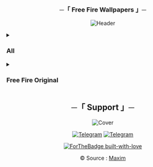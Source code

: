 <h3 align="center">
    ─「 Free Fire Wallpapers 」─
</h3>
<div align="center">

![Header](https://github.com/AL3X-Github/FreeFire/blob/main/Resources/Header.png)

</div>


<details>
<summary><h3><b>All</b></h3></summary>

![1](https://freefiremobile-a.akamaihd.net/common/web_event/official2.ff.garena.all/img/20228/0e89beb84e7215a668631021ec47b2a3.jpg)

![2](https://freefiremobile-a.akamaihd.net/common/web_event/official2.ff.garena.all/img/20228/9d559ef5e41902ec0a58486d024f0cc2.jpg)

![3](https://freefiremobile-a.akamaihd.net/common/web_event/official2.ff.garena.all/img/20228/05d080ad04933bb7df903fe8b71b4c5b.jpg)

![4](https://freefiremobile-a.akamaihd.net/common/web_event/official2.ff.garena.all/img/20228/4660cdb1313984fb9ae2e593e51578ee.jpg)

![5](https://freefiremobile-a.akamaihd.net/common/web_event/official2.ff.garena.all/img/20228/afb93df893e61e08cf5d6be605d5df18.jpg)

![6](https://freefiremobile-a.akamaihd.net/common/web_event/official2.ff.garena.all/img/20228/496b4ee86871c4873fc1fa41b8bf53b4.jpg)

![FF](https://freefiremobile-a.akamaihd.net/common/web_event/official2.ff.garena.all/img/20228/fb6310a37c83359441f919ea82cf94d0.jpg)

![7](https://freefiremobile-a.akamaihd.net/common/web_event/official2.ff.garena.all/img/20228/944f7fd2fb428f2f9fc66934a077b21d.jpg)

![8](https://freefiremobile-a.akamaihd.net/common/web_event/official2.ff.garena.all/img/20228/890eb934584eb4ab345ed28f6a2465d1.jpg)

![9](https://freefiremobile-a.akamaihd.net/common/web_event/official2.ff.garena.all/img/20228/6b21be99d9101e7b53dc31c426496d74.jpg)

![10](https://freefiremobile-a.akamaihd.net/common/web_event/official2.ff.garena.all/img/20228/50d44b455b05afcf3e6c75b44d43604a.jpg)

![11](https://freefiremobile-a.akamaihd.net/common/web_event/official2.ff.garena.all/img/20228/cfdbba2383de959df30acc66ce5c0f27.jpg)

![12](https://freefiremobile-a.akamaihd.net/common/web_event/official2.ff.garena.all/img/20228/3a5e7902ba6c8bd437f3dbd9c8595720.jpg)

![13](https://freefiremobile-a.akamaihd.net/common/web_event/official2.ff.garena.all/img/20228/98726cc0c4db9604c8ebd3b22e448ad0.jpg)

![14](https://freefiremobile-a.akamaihd.net/common/web_event/official2.ff.garena.all/img/20228/c25b3b5dde32376ba74d1a16f2a497a1.jpg)

![15](https://freefiremobile-a.akamaihd.net/common/web_event/official2.ff.garena.all/img/20228/7f151167d8d7307d10504c2d6bd33e4a.jpg)

![16](https://freefiremobile-a.akamaihd.net/common/web_event/official2.ff.garena.all/img/20228/6f9a5fac7a6946d2d7fdf52fb61bebdc.jpg)

![17](https://freefiremobile-a.akamaihd.net/common/web_event/official2.ff.garena.all/img/20228/841d36cd54abf477d1e7ba60607e82e1.jpg)

![18](https://freefiremobile-a.akamaihd.net/common/web_event/official2.ff.garena.all/img/20228/8acf58d4741c9d63588bf0f69da31ea5.jpg)

![19](https://freefiremobile-a.akamaihd.net/common/web_event/official2.ff.garena.all/img/20228/eb1df6b57997fec0c4ec81648e744db2.jpg)

![20](https://freefiremobile-a.akamaihd.net/common/web_event/official2.ff.garena.all/img/20228/4a9a7338a467308315401ac84e77d782.jpg)

![21](https://freefiremobile-a.akamaihd.net/common/web_event/official2.ff.garena.all/img/20228/d9a9d90872601093a2a8d721e07b3ecc.jpg)

![22](https://freefiremobile-a.akamaihd.net/common/web_event/official2.ff.garena.all/img/20228/720a210bffb3f344eb9fde9f01660349.jpg)

![23](https://freefiremobile-a.akamaihd.net/common/web_event/official2.ff.garena.all/img/20228/df763ed6b8aa1e92b22d52920c6f02d5.jpg)

![24](https://freefiremobile-a.akamaihd.net/common/web_event/official2.ff.garena.all/img/20228/a2c7b63b4eb1f42670ab71b9a8bfdeb4.jpg)

![25]()

![26]()

![27]()

![28]()

![29]()

![30]()

![31]()

![32]()

![33]()

![34]()

![35]()

![36]()

![37]()

![38]()

![39]()

![40]()

![41]()

![42]()

![43]()

![44]()

![45]()

![46]()

![47]()

![48]()

![49]()

![50]()

![51]()

![52]()

![53]()

![54]()

![55]()

![56]()

![57]()

![58]()

![58]()

![59]()

![60]()

![61]()

![62]()

![63]()


</details>
<details>
<summary><h3><b>Free Fire Original</b></h3></summary>

</details>

<h2 align="center">
    ─「 Support 」─
</h2>

<div align="center">

![Cover](https://te.legra.ph/file/601cfb397a19f503c9265.jpg)

</div>

<div align="center">

[![Telegram](https://img.shields.io/badge/Group-%232C3454?style=for-the-badge&logo=telegram&logoColor=white)](https://t.me/MaximXGroup) [![Telegram](https://img.shields.io/badge/Channel-%232C3454?style=for-the-badge&logo=telegram&logoColor=white)](https://t.me/MaximXChannels)

[![ForTheBadge built-with-love](http://ForTheBadge.com/images/badges/built-with-love.svg)](https://github.com/AL3X-Github)

© Source : [Maxim](https://t.me/MaximXWallpaper)

</div>
